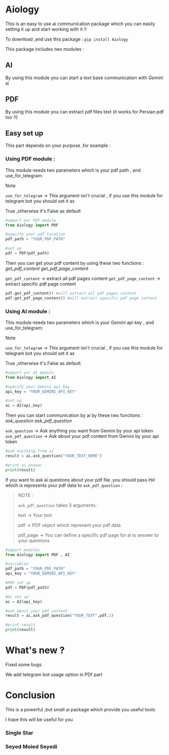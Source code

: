 # Aiology
This is an easy to use ai communication package which you can easily setting it up and start working with it !!

To download ,and use this package : `pip install Aiology`

This package includes two modules :


## AI
By using this module you can start a text base communication with *Gemini* ai


## PDF
By using this module you can extract pdf files text (it works for Persian pdf too !!)


## Easy set up
This part depends on your purpose ,for example :

### Using PDF module :
This module needs two parameters which is your pdf path , and use_for_telegram:

> [!NOTE]
>
>`use_for_telegram` -> This argument isn't crucial , if you use this module for telegram bot you should set it as
>
>True ,otherwise it's False as default 

```Python
#import our PDF module
from Aiology import PDF

#specify your pdf location
pdf_path = "YOUR_PDF_PATH"

#set up
pdf = PDF(pdf_path)
```

Then you can get your pdf content by using these two functions :
*get_pdf_content*
*get_pdf_page_content*

`get_pdf_content` -> extract all pdf pages content
`get_pdf_page_content` -> extract specific pdf page content

```Python
pdf.get_pdf_content() #will extract all pdf pages content
pdf.get_pdf_page_content() #will extract specific pdf page content
```

### Using AI module :
This module needs two parameters which is your *Gemini* api key , and use_for_telegram:

> [!NOTE]
>
>`use_for_telegram` -> This argument isn't crucial , if you use this module for telegram bot you should set it as
>
>True ,otherwise it's False as default 

```Python
#import our AI module
from Aiology import AI

#specify your Gemini api key
api_key = "YOUR_GEMINI_API_KEY"

#set up
ai = AI(api_key)
```

Then you can start communication by ai by these two functions :
*ask_question*
*ask_pdf_question*

`ask_question` -> Ask anything you want from Gemini by your api token
`ask_pdf_question` -> Ask about your pdf content from Gemini by your api token

```Python
#ask anything from ai
result = ai.ask_question("YOUR_TEXT_HERE")

#print ai answer
print(result)
```

If you want to ask ai questions about your pdf file ,you should pass `PDF` which is represents your pdf data to `ask_pdf_question` :

> NOTE :
>
> `ask_pdf_question` takes 3 arguments :
>
> text -> Your text
>
> pdf -> PDF object which represent your pdf data
>
> pdf_page -> You can define a specific pdf page for ai to answer to your questions

```Python
#import modules
from Aiology import PDF , AI

#variables
pdf_path = "YOUR_PDF_PATH"
api_key = "YOUR_GEMINI_API_KEY"

#PDF set up
pdf = PDF(pdf_path)

#Ai set up
ai = AI(api_key)

#ask about your pdf content
result = ai.ask_pdf_question("YOUR_TEXT",pdf,1)

#print result
print(result)
```

# What's new ?
Fixed some bugs

We add telegram bot usage option in PDf part

# Conclusion
This is a powerful ,but small ai package which provide you useful tools

I hope this will be useful for you

### Single Star
### Seyed Moied Seyedi 